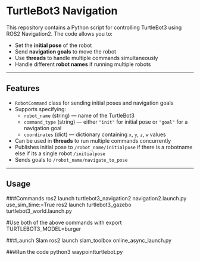 # TurtleBot3 Navigation

This repository contains a Python script for controlling TurtleBot3 using ROS2 Navigation2. The code allows you to:

- Set the **initial pose** of the robot
- Send **navigation goals** to move the robot
- Use **threads** to handle multiple commands simultaneously
- Handle different **robot names** if running multiple robots

---

## Features

- `RobotCommand` class for sending initial poses and navigation goals
- Supports specifying:
  - `robot_name` (string) — name of the TurtleBot3
  - `command_type` (string) — either `"init"` for initial pose or `"goal"` for a navigation goal
  - `coordinates` (dict) — dictionary containing `x`, `y`, `z`, `w` values
- Can be used in **threads** to run multiple commands concurrently
- Publishes initial pose to `/robot_name/initialpose` if there is a robotname else if its a single robot `/initialpose`
- Sends goals to `/robot_name/navigate_to_pose`

---

## Usage
###Commands 
ros2 launch turtlebot3_navigation2 navigation2.launch.py use_sim_time:=True
ros2 launch turtlebot3_gazebo turtlebot3_world.launch.py

#Use both of the above commands with 
export TURTLEBOT3_MODEL=burger

###Launch Slam 
ros2 launch slam_toolbox online_async_launch.py

###Run the code
python3 waypointturtlebot.py
